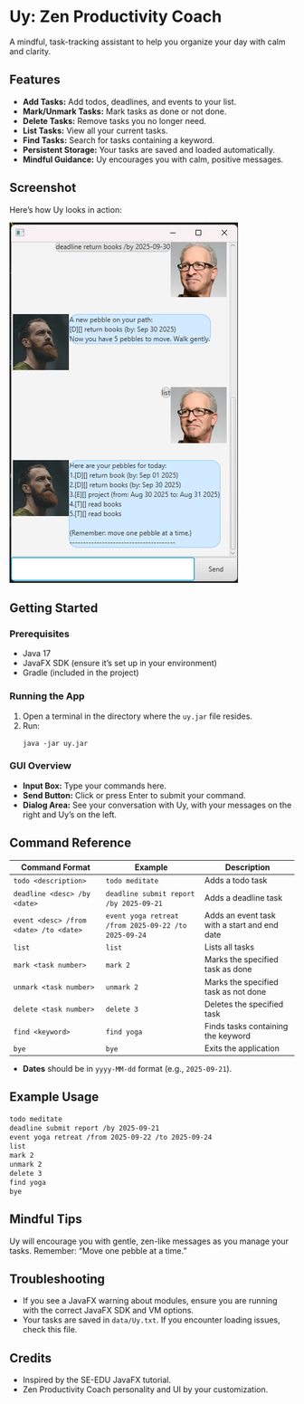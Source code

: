 <!-- GENERATED WITH THE HELP OF COPILOT -->

# Uy: Zen Productivity Coach

A mindful, task-tracking assistant to help you organize your day with calm and clarity.

## Features

- **Add Tasks:** Add todos, deadlines, and events to your list.
- **Mark/Unmark Tasks:** Mark tasks as done or not done.
- **Delete Tasks:** Remove tasks you no longer need.
- **List Tasks:** View all your current tasks.
- **Find Tasks:** Search for tasks containing a keyword.
- **Persistent Storage:** Your tasks are saved and loaded automatically.
- **Mindful Guidance:** Uy encourages you with calm, positive messages.

## Screenshot

Here’s how Uy looks in action:

![Uy Application Screenshot](./Ui.png)

## Getting Started

### Prerequisites

- Java 17
- JavaFX SDK (ensure it’s set up in your environment)
- Gradle (included in the project)

### Running the App

1. Open a terminal in the directory where the `uy.jar` file resides.
2. Run:
   ```
   java -jar uy.jar
   ```

### GUI Overview

- **Input Box:** Type your commands here.
- **Send Button:** Click or press Enter to submit your command.
- **Dialog Area:** See your conversation with Uy, with your messages on the right and Uy’s on the left.

## Command Reference

| Command Format                         | Example                                              | Description                                  |
| -------------------------------------- | ---------------------------------------------------- | -------------------------------------------- |
| `todo <description>`                   | `todo meditate`                                      | Adds a todo task                             |
| `deadline <desc> /by <date>`           | `deadline submit report /by 2025-09-21`              | Adds a deadline task                         |
| `event <desc> /from <date> /to <date>` | `event yoga retreat /from 2025-09-22 /to 2025-09-24` | Adds an event task with a start and end date |
| `list`                                 | `list`                                               | Lists all tasks                              |
| `mark <task number>`                   | `mark 2`                                             | Marks the specified task as done             |
| `unmark <task number>`                 | `unmark 2`                                           | Marks the specified task as not done         |
| `delete <task number>`                 | `delete 3`                                           | Deletes the specified task                   |
| `find <keyword>`                       | `find yoga`                                          | Finds tasks containing the keyword           |
| `bye`                                  | `bye`                                                | Exits the application                        |

- **Dates** should be in `yyyy-MM-dd` format (e.g., `2025-09-21`).

## Example Usage

```
todo meditate
deadline submit report /by 2025-09-21
event yoga retreat /from 2025-09-22 /to 2025-09-24
list
mark 2
unmark 2
delete 3
find yoga
bye
```

## Mindful Tips

Uy will encourage you with gentle, zen-like messages as you manage your tasks. Remember: “Move one pebble at a time.”

## Troubleshooting

- If you see a JavaFX warning about modules, ensure you are running with the correct JavaFX SDK and VM options.
- Your tasks are saved in `data/Uy.txt`. If you encounter loading issues, check this file.

## Credits

- Inspired by the SE-EDU JavaFX tutorial.
- Zen Productivity Coach personality and UI by your customization.
